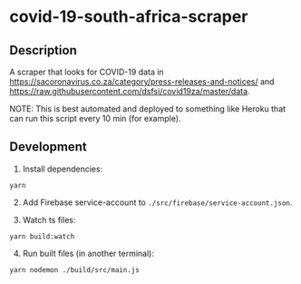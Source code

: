 # covid-19-south-africa-scraper

## Description

A scraper that looks for COVID-19 data in https://sacoronavirus.co.za/category/press-releases-and-notices/ and https://raw.githubusercontent.com/dsfsi/covid19za/master/data.

NOTE: This is best automated and deployed to something like Heroku that can run this script every 10 min (for example).

## Development

1. Install dependencies:

```
yarn
```

2. Add Firebase service-account to `./src/firebase/service-account.json`.

3. Watch ts files:

```
yarn build:watch
```

4. Run built files (in another terminal):

```
yarn nodemon ./build/src/main.js
```
